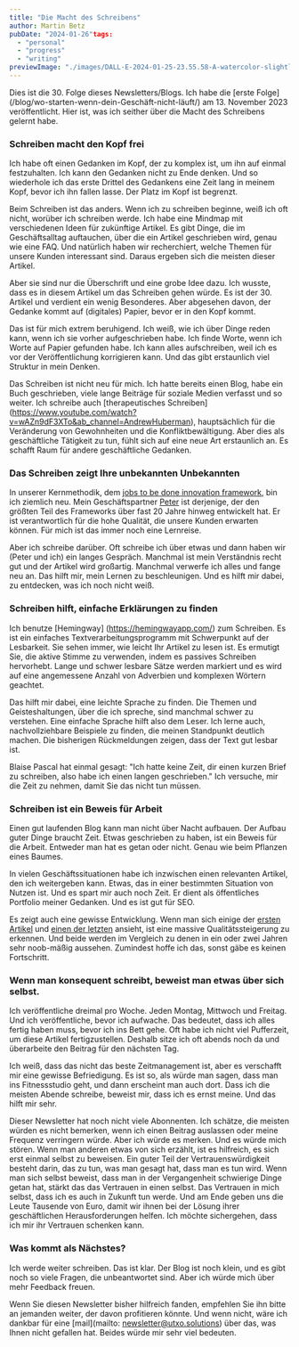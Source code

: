 ```yaml
---
title: "Die Macht des Schreibens"
author: Martin Betz
pubDate: "2024-01-26"tags:
  - "personal"
  - "progress"
  - "writing"
previewImage: "./images/DALL·E-2024-01-25-23.55.58-A-watercolor-slightly-geometric-styled-painting-depicting-a-man-in-his-thirties-wearing-a-hoodie-sitting-at-his-desk-at-night-writing-a-newsletter-.png"
---
```


Dies ist die 30. Folge dieses Newsletters/Blogs. Ich habe die [erste Folge] (/blog/wo-starten-wenn-dein-Geschäft-nicht-läuft/) am 13. November 2023 veröffentlicht. Hier ist, was ich seither über die Macht des Schreibens gelernt habe.

### Schreiben macht den Kopf frei

Ich habe oft einen Gedanken im Kopf, der zu komplex ist, um ihn auf einmal festzuhalten. Ich kann den Gedanken nicht zu Ende denken. Und so wiederhole ich das erste Drittel des Gedankens eine Zeit lang in meinem Kopf, bevor ich ihn fallen lasse. Der Platz im Kopf ist begrenzt.

Beim Schreiben ist das anders. Wenn ich zu schreiben beginne, weiß ich oft nicht, worüber ich schreiben werde. Ich habe eine Mindmap mit verschiedenen Ideen für zukünftige Artikel. Es gibt Dinge, die im Geschäftsalltag auftauchen, über die ein Artikel geschrieben wird, genau wie eine FAQ. Und natürlich haben wir recherchiert, welche Themen für unsere Kunden interessant sind. Daraus ergeben sich die meisten dieser Artikel.

Aber sie sind nur die Überschrift und eine grobe Idee dazu. Ich wusste, dass es in diesem Artikel um das Schreiben gehen würde. Es ist der 30. Artikel und verdient ein wenig Besonderes. Aber abgesehen davon, der Gedanke kommt auf (digitales) Papier, bevor er in den Kopf kommt.

Das ist für mich extrem beruhigend. Ich weiß, wie ich über Dinge reden kann, wenn ich sie vorher aufgeschrieben habe. Ich finde Worte, wenn ich Worte auf Papier gefunden habe. Ich kann alles aufschreiben, weil ich es vor der Veröffentlichung korrigieren kann. Und das gibt erstaunlich viel Struktur in mein Denken.

Das Schreiben ist nicht neu für mich. Ich hatte bereits einen Blog, habe ein Buch geschrieben, viele lange Beiträge für soziale Medien verfasst und so weiter. Ich schreibe auch [therapeutisches Schreiben] (https://www.youtube.com/watch?v=wAZn9dF3XTo&ab_channel=AndrewHuberman), hauptsächlich für die Veränderung von Gewohnheiten und die Konfliktbewältigung. Aber dies als geschäftliche Tätigkeit zu tun, fühlt sich auf eine neue Art erstaunlich an. Es schafft Raum für andere geschäftliche Gedanken.

### Das Schreiben zeigt Ihre unbekannten Unbekannten

In unserer Kernmethodik, dem [jobs to be done innovation framework](/blog/understanding-the-jobs-to-be-done-perspective/), bin ich ziemlich neu. Mein Geschäftspartner [Peter](https://www.linkedin.com/in/peterrochel/) ist derjenige, der den größten Teil des Frameworks über fast 20 Jahre hinweg entwickelt hat. Er ist verantwortlich für die hohe Qualität, die unsere Kunden erwarten können. Für mich ist das immer noch eine Lernreise.

Aber ich schreibe darüber. Oft schreibe ich über etwas und dann haben wir (Peter und ich) ein langes Gespräch. Manchmal ist mein Verständnis recht gut und der Artikel wird großartig. Manchmal verwerfe ich alles und fange neu an. Das hilft mir, mein Lernen zu beschleunigen. Und es hilft mir dabei, zu entdecken, was ich noch nicht weiß.

### Schreiben hilft, einfache Erklärungen zu finden

Ich benutze [Hemingway] (https://hemingwayapp.com/) zum Schreiben. Es ist ein einfaches Textverarbeitungsprogramm mit Schwerpunkt auf der Lesbarkeit. Sie sehen immer, wie leicht Ihr Artikel zu lesen ist. Es ermutigt Sie, die aktive Stimme zu verwenden, indem es passives Schreiben hervorhebt. Lange und schwer lesbare Sätze werden markiert und es wird auf eine angemessene Anzahl von Adverbien und komplexen Wörtern geachtet.

Das hilft mir dabei, eine leichte Sprache zu finden. Die Themen und Geisteshaltungen, über die ich spreche, sind manchmal schwer zu verstehen. Eine einfache Sprache hilft also dem Leser. Ich lerne auch, nachvollziehbare Beispiele zu finden, die meinen Standpunkt deutlich machen. Die bisherigen Rückmeldungen zeigen, dass der Text gut lesbar ist.

Blaise Pascal hat einmal gesagt: "Ich hatte keine Zeit, dir einen kurzen Brief zu schreiben, also habe ich einen langen geschrieben." Ich versuche, mir die Zeit zu nehmen, damit Sie das nicht tun müssen.

### Schreiben ist ein Beweis für Arbeit

Einen gut laufenden Blog kann man nicht über Nacht aufbauen. Der Aufbau guter Dinge braucht Zeit. Etwas geschrieben zu haben, ist ein Beweis für die Arbeit. Entweder man hat es getan oder nicht. Genau wie beim Pflanzen eines Baumes.

In vielen Geschäftssituationen habe ich inzwischen einen relevanten Artikel, den ich weitergeben kann. Etwas, das in einer bestimmten Situation von Nutzen ist. Und es spart mir auch noch Zeit. Er dient als öffentliches Portfolio meiner Gedanken. Und es ist gut für SEO.

Es zeigt auch eine gewisse Entwicklung. Wenn man sich einige der [ersten Artikel](/blog/warum-entscheiden-Leute-wie-sie-es-tun/) und [einen der letzten](/blog/wie-vermeiden-Kunden-versuchen-die-preise-nach-unten-zu-verhandeln/) ansieht, ist eine massive Qualitätssteigerung zu erkennen. Und beide werden im Vergleich zu denen in ein oder zwei Jahren sehr noob-mäßig aussehen. Zumindest hoffe ich das, sonst gäbe es keinen Fortschritt.

### Wenn man konsequent schreibt, beweist man etwas über sich selbst.

Ich veröffentliche dreimal pro Woche. Jeden Montag, Mittwoch und Freitag. Und ich veröffentliche, bevor ich aufwache. Das bedeutet, dass ich alles fertig haben muss, bevor ich ins Bett gehe. Oft habe ich nicht viel Pufferzeit, um diese Artikel fertigzustellen. Deshalb sitze ich oft abends noch da und überarbeite den Beitrag für den nächsten Tag.

Ich weiß, dass das nicht das beste Zeitmanagement ist, aber es verschafft mir eine gewisse Befriedigung. Es ist so, als würde man sagen, dass man ins Fitnessstudio geht, und dann erscheint man auch dort. Dass ich die meisten Abende schreibe, beweist mir, dass ich es ernst meine. Und das hilft mir sehr.

Dieser Newsletter hat noch nicht viele Abonnenten. Ich schätze, die meisten würden es nicht bemerken, wenn ich einen Beitrag auslassen oder meine Frequenz verringern würde. Aber ich würde es merken. Und es würde mich stören. Wenn man anderen etwas von sich erzählt, ist es hilfreich, es sich erst einmal selbst zu beweisen. Ein guter Teil der Vertrauenswürdigkeit besteht darin, das zu tun, was man gesagt hat, dass man es tun wird. Wenn man sich selbst beweist, dass man in der Vergangenheit schwierige Dinge getan hat, stärkt das das Vertrauen in einen selbst. Das Vertrauen in mich selbst, dass ich es auch in Zukunft tun werde. Und am Ende geben uns die Leute Tausende von Euro, damit wir ihnen bei der Lösung ihrer geschäftlichen Herausforderungen helfen. Ich möchte sichergehen, dass ich mir ihr Vertrauen schenken kann.

### Was kommt als Nächstes?

Ich werde weiter schreiben. Das ist klar. Der Blog ist noch klein, und es gibt noch so viele Fragen, die unbeantwortet sind. Aber ich würde mich über mehr Feedback freuen.

Wenn Sie diesen Newsletter bisher hilfreich fanden, empfehlen Sie ihn bitte an jemanden weiter, der davon profitieren könnte. Und wenn nicht, wäre ich dankbar für eine [mail](mailto: newsletter@utxo.solutions) über das, was Ihnen nicht gefallen hat.  Beides würde mir sehr viel bedeuten.


